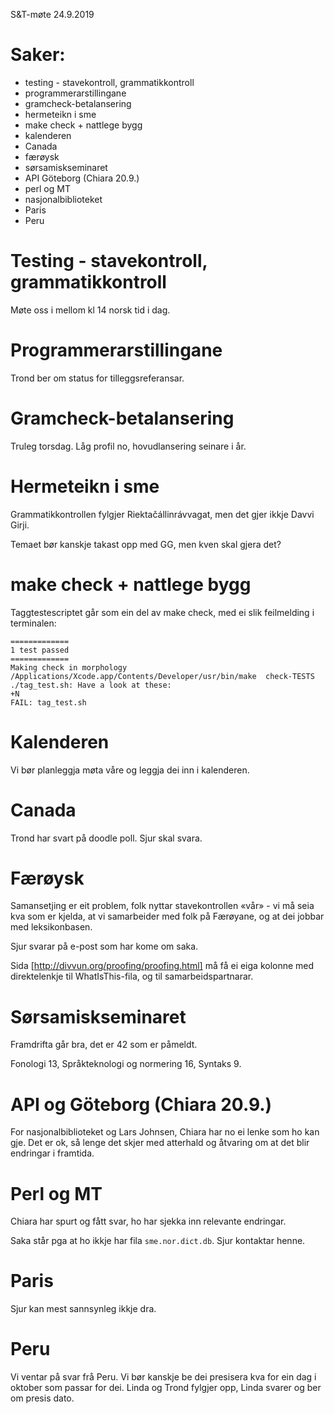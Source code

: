 S&T-møte 24.9.2019

# Saker:
* testing - stavekontroll, grammatikkontroll
* programmerarstillingane
* gramcheck-betalansering
* hermeteikn i sme
* make check + nattlege bygg
* kalenderen
* Canada
* færøysk
* sørsamiskseminaret
* API Göteborg (Chiara 20.9.)
* perl og MT
* nasjonalbiblioteket
* Paris
* Peru

#  Testing - stavekontroll, grammatikkontroll

Møte oss i mellom kl 14 norsk tid i dag.

#  Programmerarstillingane

Trond ber om status for tilleggsreferansar.

#  Gramcheck-betalansering

Truleg torsdag. Låg profil no, hovudlansering seinare i år.

#  Hermeteikn i sme

Grammatikkontrollen fylgjer Riektačállinrávvagat, men det gjer ikkje Davvi Girji.

Temaet bør kanskje takast opp med GG, men kven skal gjera det?

#  make check + nattlege bygg

Taggtestescriptet går som ein del av make check, med ei slik feilmelding i terminalen:

```
=============
1 test passed
=============
Making check in morphology
/Applications/Xcode.app/Contents/Developer/usr/bin/make  check-TESTS
./tag_test.sh: Have a look at these:
+N
FAIL: tag_test.sh
```

#  Kalenderen

Vi bør planleggja møta våre og leggja dei inn i kalenderen.

#  Canada

Trond har svart på doodle poll. Sjur skal svara.

#  Færøysk

Samansetjing er eit problem, folk nyttar stavekontrollen «vår» - vi må seia kva som er kjelda, at vi samarbeider med folk på Færøyane, og at dei jobbar med leksikonbasen.

Sjur svarar på e-post som har kome om saka.

Sida [http://divvun.org/proofing/proofing.html] må få ei eiga kolonne med direktelenkje til WhatIsThis-fila, og til samarbeidspartnarar.

#  Sørsamiskseminaret

Framdrifta går bra, det er 42 som er påmeldt.

Fonologi 13, Språkteknologi og normering 16, Syntaks 9.

#  API og Göteborg (Chiara 20.9.)

For nasjonalbiblioteket og Lars Johnsen, Chiara har no ei lenke som ho kan gje. Det er ok, så lenge det skjer med atterhald og åtvaring om at det blir endringar i framtida.

#  Perl og MT

Chiara har spurt og fått svar, ho har sjekka inn relevante endringar.

Saka står pga at ho ikkje har fila `sme.nor.dict.db`. Sjur kontaktar henne.

#  Paris

Sjur kan mest sannsynleg ikkje dra.

#  Peru

Vi ventar på svar frå Peru. Vi bør kanskje be dei presisera kva for ein dag i oktober som passar for dei. Linda og Trond fylgjer opp, Linda svarer og ber om presis dato.
